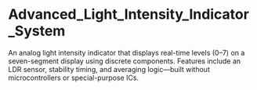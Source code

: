 # Advanced_Light_Intensity_Indicator_System
An analog light intensity indicator that displays real-time levels (0–7) on a seven-segment display using discrete components. Features include an LDR sensor, stability timing, and averaging logic—built without microcontrollers or special-purpose ICs.
